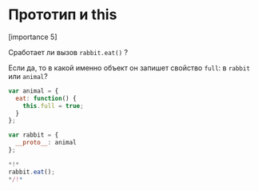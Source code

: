 # Прототип и this

[importance 5]

Сработает ли вызов `rabbit.eat()` ?

Если да, то в какой именно объект он запишет свойство `full`: в `rabbit` или `animal`?

```js
var animal = { 
  eat: function() {
    this.full = true;
  }
};

var rabbit = {
  __proto__: animal
};

*!*
rabbit.eat();  
*/!*
```

